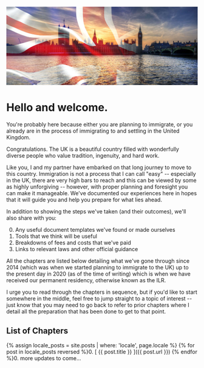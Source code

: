 ![Flag of the UK](/assets/banner.jpg)

# Hello and welcome.

You're probably here because either you are planning to immigrate, or you already are in the process of immigrating to and settling in the United Kingdom.

Congratulations. The UK is a beautiful country filled with wonderfully diverse people who value tradition, ingenuity, and hard work.

Like you, I and my partner have embarked on that long journey to move to this country. Immigration is not a process that I can call "easy" -- especially in the UK, there are very high bars to reach and this can be viewed by some as highly unforgiving -- however, with proper planning and foresight you can make it manageable. We've documented our experiences here in hopes that it will guide you and help you prepare for what lies ahead.

In addition to showing the steps we've taken (and their outcomes), we'll also share with you:

0. Any useful document templates we've found or made ourselves
0. Tools that we think will be useful
0. Breakdowns of fees and costs that we've paid
0. Links to relevant laws and other official guidance

All the chapters are listed below detailing what we've gone through since 2014 (which was when we started planning to immigrate to the UK) up to the present day in 2020 (as of the time of writing) which is when we have received our permanent residency, otherwise known as the ILR.

I urge you to read through the chapters in sequence, but if you'd like to start somewhere in the middle, feel free to jump straight to a topic of interest -- just know that you may need to go back to refer to prior chapters where I detail all the preparation that has been done to get to that point.

## List of Chapters
{% assign locale_posts = site.posts | where: 'locale', page.locale %}
{% for post in locale_posts reversed %}0. [ {{ post.title }} ]({{ post.url }})
{% endfor %}0. more updates to come...